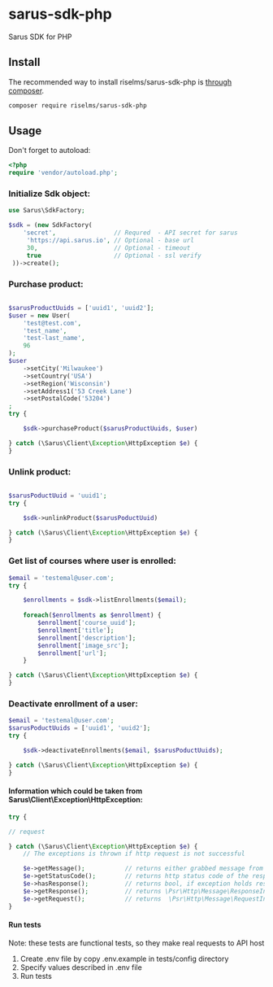 # sarus-sdk-php
Sarus SDK for PHP

## Install

The recommended way to install riselms/sarus-sdk-php is [through composer](http://getcomposer.org).

```bash
composer require riselms/sarus-sdk-php
```

## Usage

Don't forget to autoload:

```php
<?php
require 'vendor/autoload.php';
```

### Initialize Sdk object:

```php
use Sarus\SdkFactory;

$sdk = (new SdkFactory(
    'secret',                // Requred  - API secret for sarus    
     'https://api.sarus.io', // Optional - base url
     30,                     // Optional - timeout
     true                    // Optional - ssl verify
 ))->create();
```

### Purchase product:
```php

$sarusProductUuids = ['uuid1', 'uuid2'];
$user = new User(
    'test@test.com',
    'test_name',
    'test-last_name',
    96
);
$user
    ->setCity('Milwaukee')
    ->setCountry('USA')
    ->setRegion('Wisconsin')
    ->setAddress1('53 Creek Lane')
    ->setPostalCode('53204')
;
try {

    $sdk->purchaseProduct($sarusProductUuids, $user)

} catch (\Sarus\Client\Exception\HttpException $e) {
}
```

### Unlink product:

```php

$sarusPoductUuid = 'uuid1';
try {

    $sdk->unlinkProduct($sarusPoductUuid)

} catch (\Sarus\Client\Exception\HttpException $e) {
}
```

### Get list of courses where user is enrolled:
```php
$email = 'testemal@user.com';
try {

    $enrollments = $sdk->listEnrollments($email);
    
    foreach($enrollments as $enrollment) {
        $enrollment['course_uuid'];
        $enrollment['title'];
        $enrollment['description'];
        $enrollment['image_src'];
        $enrollment['url'];
    }

} catch (\Sarus\Client\Exception\HttpException $e) {
}
```

### Deactivate enrollment of a user:
```php
$email = 'testemal@user.com';
$sarusPoductUuids = ['uuid1', 'uuid2'];
try {

    $sdk->deactivateEnrollments($email, $sarusPoductUuids);

} catch (\Sarus\Client\Exception\HttpException $e) {
}
```

#### Information which could be taken from Sarus\Client\Exception\HttpException:
```php
try {

// request

} catch (\Sarus\Client\Exception\HttpException $e) {
    // The exceptions is thrown if http request is not successful

    $e->getMessage();           // returns either grabbed message from response body or reason phrase
    $e->getStatusCode();        // returns http status code of the response
    $e->hasResponse();          // returns bool, if exception holds response object
    $e->getResponse();          // returns \Psr\Http\Message\ResponseInterface
    $e->getRequest();           // returns  \Psr\Http\Message\RequestInterface
}
```

#### Run tests

Note: these tests are functional tests, so they make real requests to API host

1. Create .env file by copy .env.example in tests/config directory
2. Specify values described in .env file
3. Run tests